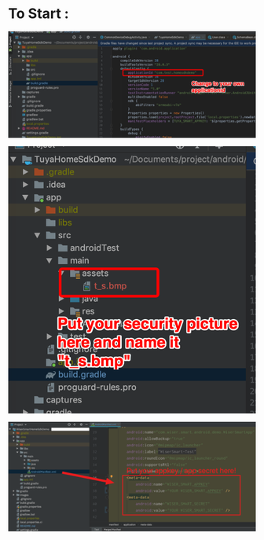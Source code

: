 # To Start :

![image-20191101112723293](./images/image-20191101112723293.png)

![image-20191101112851418](./images/image-20191101112851418.png)



![image-20191101113051694](./images/image-20191101113051694.png)